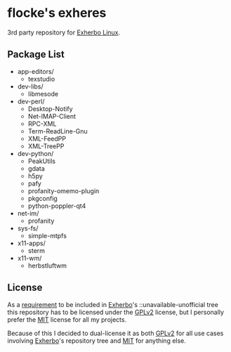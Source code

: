 # flocke's exheres

3rd party repository for [Exherbo Linux](http://www.exherbo.org).

## Package List

* app-editors/
  - texstudio
* dev-libs/
  - libmesode
* dev-perl/
  - Desktop-Notify
  - Net-IMAP-Client
  - RPC-XML
  - Term-ReadLine-Gnu
  - XML-FeedPP
  - XML-TreePP
* dev-python/
  - PeakUtils
  - gdata
  - h5py
  - pafy
  - profanity-omemo-plugin
  - pkgconfig
  - python-poppler-qt4
* net-im/
  - profanity
* sys-fs/
  - simple-mtpfs
* x11-apps/
  - sterm
* x11-wm/
  - herbstluftwm

## License

As a [requirement](http://exherbo.org/docs/exheres-for-smarties.html#copyright_lines) to be included in
[Exherbo](http://www.exherbo.org)'s ::unavailable-unofficial tree this repository has to be licensed under
the [GPLv2](http://opensource.org/licenses/GPL-2.0) license, but I personally prefer the
[MIT](http://opensource.org/licenses/MIT) license for all my projects.

Because of this I decided to dual-license it as both [GPLv2](http://opensource.org/licenses/GPL-2.0) for
all use cases involving [Exherbo](http://www.exherbo.org)'s repository tree and
[MIT](http://opensource.org/licenses/MIT) for anything else.

